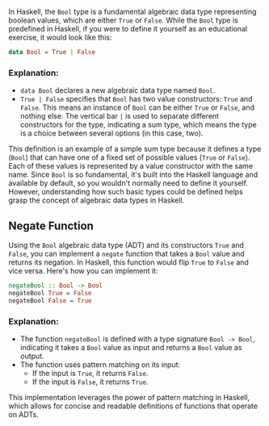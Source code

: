 In Haskell, the `Bool` type is a fundamental algebraic data type representing boolean values, which are either `True` or `False`. While the `Bool` type is predefined in Haskell, if you were to define it yourself as an educational exercise, it would look like this:

```haskell
data Bool = True | False
```

### Explanation:

- `data Bool` declares a new algebraic data type named `Bool`.
- `True | False` specifies that `Bool` has two value constructors: `True` and `False`. This means an instance of `Bool` can be either `True` or `False`, and nothing else. The vertical bar `|` is used to separate different constructors for the type, indicating a sum type, which means the type is a choice between several options (in this case, two).

This definition is an example of a simple sum type because it defines a type (`Bool`) that can have one of a fixed set of possible values (`True` or `False`). Each of these values is represented by a value constructor with the same name. Since `Bool` is so fundamental, it's built into the Haskell language and available by default, so you wouldn't normally need to define it yourself. However, understanding how such basic types could be defined helps grasp the concept of algebraic data types in Haskell.

## Negate Function

Using the `Bool` algebraic data type (ADT) and its constructors `True` and `False`, you can implement a `negate` function that takes a `Bool` value and returns its negation. In Haskell, this function would flip `True` to `False` and vice versa. Here's how you can implement it:

```haskell
negateBool :: Bool -> Bool
negateBool True = False
negateBool False = True
```

### Explanation:

- The function `negateBool` is defined with a type signature `Bool -> Bool`, indicating it takes a `Bool` value as input and returns a `Bool` value as output.
- The function uses pattern matching on its input:
  - If the input is `True`, it returns `False`.
  - If the input is `False`, it returns `True`.

This implementation leverages the power of pattern matching in Haskell, which allows for concise and readable definitions of functions that operate on ADTs.
